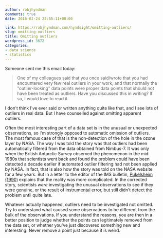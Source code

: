 ```yaml
---
author: robjhyndman
comments: true
date: 2016-02-24 22:55:11+00:00

link: https://robjhyndman.com/hyndsight/omitting-outliers/
slug: omitting-outliers
title: Omitting outliers
wordpress_id: 3672
categories:
- data science
- statistics
---
```


Someone sent me this email today:



>One of my colleagues said that you once said/wrote that you had encountered very few real outliers in your work, and that normally the "outlier-looking" data points were proper data points that should not have been treated as outliers. Have you discussed this in writing? If so, I would love to read it.



I don't think I've ever said or written anything quite like that, and I see lots of outliers in real data. But I have counselled against omitting apparent outliers.

Often the most interesting part of a data set is in the unusual or unexpected observations, so I'm strongly opposed to automatic omission of outliers. The most famous case of that is the non-detection of the hole in the ozone layer by NASA. The way I was told the story was that outliers had been automatically filtered from the data obtained from Nimbus-7. It was only when the British Antarctic Survey observed the phenomenon in the mid 1980s that scientists went back and found the problem could have been detected a decade earlier if automated outlier filtering had not been applied by NASA. In fact, that is also how the story was told on the NASA website for a few years. But in a letter to the editor of the IMS bulletin, [Pukelsheim (1990)](https://www.math.uni-augsburg.de/htdocs/emeriti/pukelsheim/1990c.pdf) explains that the reality was more complicated. In the corrected story, scientists _were_ investigating the unusual observations to see if they were genuine, or the result of instrumental error, but still didn't detect the problem until quite late.

Whatever actually happened, outliers need to be investigated not omitted. Try to understand what caused some observations to be different from the bulk of the observations. If you understand the reasons, you are then in a better position to judge whether the points can legitimately removed from the data set, or whether you've just discovered something new and interesting. Never remove a point just because it is weird.
